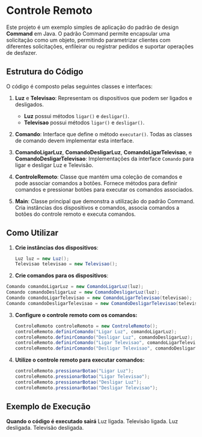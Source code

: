 # Controle Remoto

Este projeto é um exemplo simples de aplicação do padrão de design **Command** em Java. O padrão Command permite encapsular uma solicitação como um objeto, permitindo parametrizar clientes com diferentes solicitações, enfileirar ou registrar pedidos e suportar operações de desfazer.

## Estrutura do Código

O código é composto pelas seguintes classes e interfaces:

1. **Luz** e **Televisao**: Representam os dispositivos que podem ser ligados e desligados.
   - **Luz** possui métodos `ligar()` e `desligar()`.
   - **Televisao** possui métodos `ligar()` e `desligar()`.

2. **Comando**: Interface que define o método `executar()`. Todas as classes de comando devem implementar esta interface.

3. **ComandoLigarLuz**, **ComandoDesligarLuz**, **ComandoLigarTelevisao**, e **ComandoDesligarTelevisao**: Implementações da interface `Comando` para ligar e desligar Luz e Televisão.

4. **ControleRemoto**: Classe que mantém uma coleção de comandos e pode associar comandos a botões. Fornece métodos para definir comandos e pressionar botões para executar os comandos associados.

5. **Main**: Classe principal que demonstra a utilização do padrão Command. Cria instâncias dos dispositivos e comandos, associa comandos a botões do controle remoto e executa comandos.

## Como Utilizar

1. **Crie instâncias dos dispositivos**:
   ```java
   Luz luz = new Luz();
   Televisao televisao = new Televisao();
2. **Crie comandos para os dispositivos**:

  ```java
  Comando comandoLigarLuz = new ComandoLigarLuz(luz);
  Comando comandoDesligarLuz = new ComandoDesligarLuz(luz);
  Comando comandoLigarTelevisao = new ComandoLigarTelevisao(televisao);
  Comando comandoDesligarTelevisao = new ComandoDesligarTelevisao(televisao);
```
3. **Configure o controle remoto com os comandos:**
   ```java
   ControleRemoto controleRemoto = new ControleRemoto();
   controleRemoto.definirComando("Ligar Luz", comandoLigarLuz);
   controleRemoto.definirComando("Desligar Luz", comandoDesligarLuz);
   controleRemoto.definirComando("Ligar Televisao", comandoLigarTelevisao);
   controleRemoto.definirComando("Desligar Televisao", comandoDesligarTelevisao);
4. **Utilize o controle remoto para executar comandos:**
   ```java
   controleRemoto.pressionarBotao("Ligar Luz");
   controleRemoto.pressionarBotao("Ligar Televisao");
   controleRemoto.pressionarBotao("Desligar Luz");
   controleRemoto.pressionarBotao("Desligar Televisao");

## Exemplo de Execução
**Quando o código é executado sairá**
Luz ligada.
Televisão ligada.
Luz desligada.
Televisão desligada.

